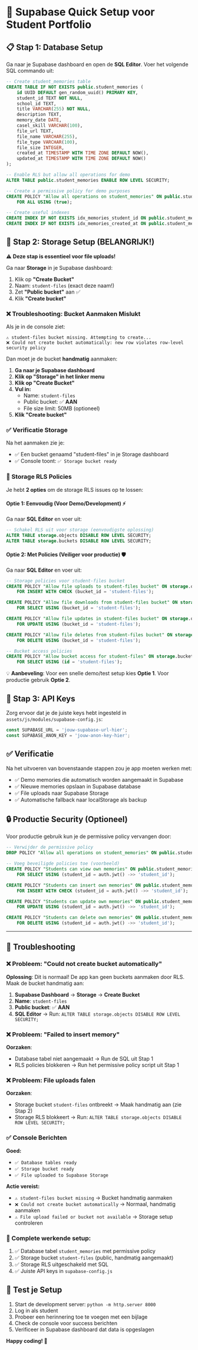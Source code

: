 # 🚀 Supabase Quick Setup voor Student Portfolio

## 📋 Stap 1: Database Setup

Ga naar je Supabase dashboard en open de **SQL Editor**. Voer het volgende SQL commando uit:

```sql
-- Create student_memories table
CREATE TABLE IF NOT EXISTS public.student_memories (
    id UUID DEFAULT gen_random_uuid() PRIMARY KEY,
    student_id TEXT NOT NULL,
    school_id TEXT,
    title VARCHAR(255) NOT NULL,
    description TEXT,
    memory_date DATE,
    casel_skill VARCHAR(100),
    file_url TEXT,
    file_name VARCHAR(255),
    file_type VARCHAR(100),
    file_size INTEGER,
    created_at TIMESTAMP WITH TIME ZONE DEFAULT NOW(),
    updated_at TIMESTAMP WITH TIME ZONE DEFAULT NOW()
);

-- Enable RLS but allow all operations for demo
ALTER TABLE public.student_memories ENABLE ROW LEVEL SECURITY;

-- Create a permissive policy for demo purposes
CREATE POLICY "Allow all operations on student_memories" ON public.student_memories 
    FOR ALL USING (true);

-- Create useful indexes
CREATE INDEX IF NOT EXISTS idx_memories_student_id ON public.student_memories(student_id);
CREATE INDEX IF NOT EXISTS idx_memories_created_at ON public.student_memories(created_at DESC);
```

## 📂 Stap 2: Storage Setup (BELANGRIJK!)

⚠️ **Deze stap is essentieel voor file uploads!**

Ga naar **Storage** in je Supabase dashboard:

1. Klik op **"Create Bucket"**
2. Naam: `student-files` (exact deze naam!)
3. Zet **"Public bucket"** aan ✅
4. Klik **"Create bucket"**

### ❌ Troubleshooting: Bucket Aanmaken Mislukt

Als je in de console ziet:
```
⚠️ student-files bucket missing. Attempting to create...
❌ Could not create bucket automatically: new row violates row-level security policy
```

Dan moet je de bucket **handmatig** aanmaken:

1. **Ga naar je Supabase dashboard**
2. **Klik op "Storage" in het linker menu**
3. **Klik op "Create Bucket"**
4. **Vul in:**
   - Name: `student-files`
   - Public bucket: ✅ **AAN**
   - File size limit: 50MB (optioneel)
5. **Klik "Create bucket"**

### ✅ Verificatie Storage

Na het aanmaken zie je:
- ✅ Een bucket genaamd "student-files" in je Storage dashboard
- ✅ Console toont: `✅ Storage bucket ready`

### 🔐 Storage RLS Policies

Je hebt **2 opties** om de storage RLS issues op te lossen:

#### Optie 1: Eenvoudig (Voor Demo/Development) ⚡

Ga naar **SQL Editor** en voer uit:

```sql
-- Schakel RLS uit voor storage (eenvoudigste oplossing)
ALTER TABLE storage.objects DISABLE ROW LEVEL SECURITY;
ALTER TABLE storage.buckets DISABLE ROW LEVEL SECURITY;
```

#### Optie 2: Met Policies (Veiliger voor productie) 🛡️

Ga naar **SQL Editor** en voer uit:

```sql
-- Storage policies voor student-files bucket
CREATE POLICY "Allow file uploads to student-files bucket" ON storage.objects 
    FOR INSERT WITH CHECK (bucket_id = 'student-files');

CREATE POLICY "Allow file downloads from student-files bucket" ON storage.objects 
    FOR SELECT USING (bucket_id = 'student-files');

CREATE POLICY "Allow file updates in student-files bucket" ON storage.objects 
    FOR UPDATE USING (bucket_id = 'student-files');

CREATE POLICY "Allow file deletes from student-files bucket" ON storage.objects 
    FOR DELETE USING (bucket_id = 'student-files');

-- Bucket access policies
CREATE POLICY "Allow bucket access for student-files" ON storage.buckets 
    FOR SELECT USING (id = 'student-files');
```

💡 **Aanbeveling**: Voor een snelle demo/test setup kies **Optie 1**. Voor productie gebruik **Optie 2**.

## 🔧 Stap 3: API Keys

Zorg ervoor dat je de juiste keys hebt ingesteld in `assets/js/modules/supabase-config.js`:

```javascript
const SUPABASE_URL = 'jouw-supabase-url-hier';
const SUPABASE_ANON_KEY = 'jouw-anon-key-hier';
```

## ✅ Verificatie

Na het uitvoeren van bovenstaande stappen zou je app moeten werken met:

- ✅ Demo memories die automatisch worden aangemaakt in Supabase
- ✅ Nieuwe memories opslaan in Supabase database  
- ✅ File uploads naar Supabase Storage
- ✅ Automatische fallback naar localStorage als backup

## 🔒 Productie Security (Optioneel)

Voor productie gebruik kun je de permissive policy vervangen door:

```sql
-- Verwijder de permissive policy
DROP POLICY "Allow all operations on student_memories" ON public.student_memories;

-- Voeg beveiligde policies toe (voorbeeld)
CREATE POLICY "Students can view own memories" ON public.student_memories 
    FOR SELECT USING (student_id = auth.jwt() ->> 'student_id');

CREATE POLICY "Students can insert own memories" ON public.student_memories 
    FOR INSERT WITH CHECK (student_id = auth.jwt() ->> 'student_id');

CREATE POLICY "Students can update own memories" ON public.student_memories 
    FOR UPDATE USING (student_id = auth.jwt() ->> 'student_id');

CREATE POLICY "Students can delete own memories" ON public.student_memories 
    FOR DELETE USING (student_id = auth.jwt() ->> 'student_id');
```

---

## 🔧 Troubleshooting

### ❌ Probleem: "Could not create bucket automatically"

**Oplossing**: Dit is normaal! De app kan geen buckets aanmaken door RLS. Maak de bucket handmatig aan:

1. **Supabase Dashboard** → **Storage** → **Create Bucket**
2. **Name**: `student-files`
3. **Public bucket**: ✅ **AAN**
4. **SQL Editor** → Run: `ALTER TABLE storage.objects DISABLE ROW LEVEL SECURITY;`

### ❌ Probleem: "Failed to insert memory"

**Oorzaken**:
- Database tabel niet aangemaakt → Run de SQL uit Stap 1
- RLS policies blokkeren → Run het permissive policy script uit Stap 1

### ❌ Probleem: File uploads falen

**Oorzaken**:
- Storage bucket `student-files` ontbreekt → Maak handmatig aan (zie Stap 2)
- Storage RLS blokkeert → Run: `ALTER TABLE storage.objects DISABLE ROW LEVEL SECURITY;`

### ✅ Console Berichten

**Goed:**
- `✅ Database tables ready`
- `✅ Storage bucket ready` 
- `✅ File uploaded to Supabase Storage`

**Actie vereist:**
- `⚠️ student-files bucket missing` → Bucket handmatig aanmaken
- `❌ Could not create bucket automatically` → Normaal, handmatig aanmaken
- `⚠️ File upload failed or bucket not available` → Storage setup controleren

### 🎯 Complete werkende setup:

1. ✅ Database tabel `student_memories` met permissive policy
2. ✅ Storage bucket `student-files` (public, handmatig aangemaakt)  
3. ✅ Storage RLS uitgeschakeld met SQL
4. ✅ Juiste API keys in `supabase-config.js`

## 🎯 Test je Setup

1. Start de development server: `python -m http.server 8000`
2. Log in als student
3. Probeer een herinnering toe te voegen met een bijlage
4. Check de console voor success berichten
5. Verificeer in Supabase dashboard dat data is opgeslagen

**Happy coding! 🎉**
